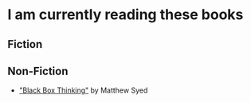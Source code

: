 # I am currently reading these books

## Fiction


## Non-Fiction
- ["Black Box Thinking"](https://www.amazon.co.uk/Black-Box-Thinking-Marginal-Performance/dp/1473613809/ref=sr_1_1?ie=UTF8&qid=1489663389&sr=8-1&keywords=black+box+thinking) by Matthew Syed 
